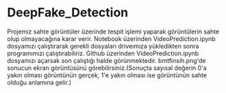 # DeepFake_Detection
Projemiz sahte görüntüler üzerinde tespit işlemi yaparak görüntülerin sahte olup olmayacağına karar verir.
Notebook üzerinden VideoPrediction.ipynb dosyamızı çalıştırarak gerekli dosyaları driveımıza yükledikten sonra programımızı çalıştırabiliriz.
Github üzerinden VideoPrediction.ipynb dosyamızı açarsak son çalıştığı halde görünmektedir.
bmtfinsih.png'de sonucun ekran görüntüsünü görebilirsiniz.(Sonuçta sayısal değerin 0'a yakın olması görüntünün gerçek, 1'e yakın olması ise görüntünün sahte olduğu anlamına gelir.)
